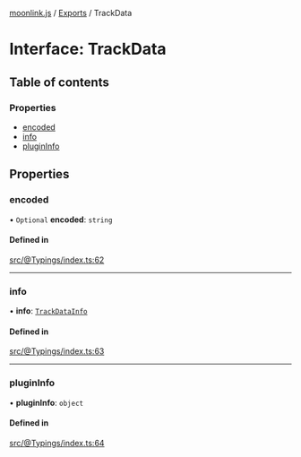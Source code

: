 [moonlink.js](../README.md) / [Exports](../modules.md) / TrackData

# Interface: TrackData

## Table of contents

### Properties

- [encoded](TrackData.md#encoded)
- [info](TrackData.md#info)
- [pluginInfo](TrackData.md#plugininfo)

## Properties

### encoded

• `Optional` **encoded**: `string`

#### Defined in

[src/@Typings/index.ts:62](https://github.com/Ecliptia/moonlink.js/blob/150c8e5/src/@Typings/index.ts#L62)

___

### info

• **info**: [`TrackDataInfo`](TrackDataInfo.md)

#### Defined in

[src/@Typings/index.ts:63](https://github.com/Ecliptia/moonlink.js/blob/150c8e5/src/@Typings/index.ts#L63)

___

### pluginInfo

• **pluginInfo**: `object`

#### Defined in

[src/@Typings/index.ts:64](https://github.com/Ecliptia/moonlink.js/blob/150c8e5/src/@Typings/index.ts#L64)

